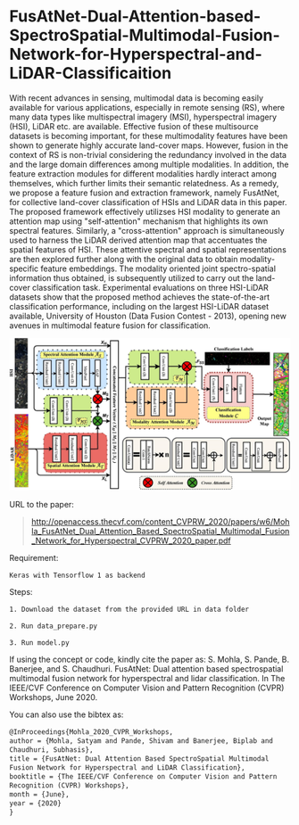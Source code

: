 # FusAtNet-Dual-Attention-based-SpectroSpatial-Multimodal-Fusion-Network-for-Hyperspectral-and-LiDAR-Classificaition
With recent advances in sensing, multimodal data is becoming easily available for various applications, especially in remote sensing (RS), where many data types like multispectral imagery (MSI), hyperspectral imagery (HSI), LiDAR etc. are available. Effective fusion of these multisource datasets is becoming important, for these multimodality features have been shown to generate highly accurate land-cover maps. However, fusion in the context of RS is non-trivial considering the redundancy involved in the data and the large domain differences among multiple modalities. In addition, the feature extraction modules for different modalities hardly interact among themselves, which further limits their semantic relatedness. As a remedy, we propose a feature fusion and extraction framework, namely FusAtNet, for collective land-cover classification of HSIs and LiDAR data in this paper. The proposed framework effectively utilizses HSI modality to generate an attention map using "self-attention" mechanism that highlights its own spectral features. Similarly, a "cross-attention" approach is simultaneously used to harness the LiDAR derived attention map that accentuates the spatial features of HSI. These attentive spectral and spatial representations are then explored further along with the original data to obtain modality-specific feature embeddings. The modality oriented joint spectro-spatial information thus obtained, is subsequently utilized to carry out the land-cover classification task. Experimental evaluations on three HSI-LiDAR datasets show that the proposed method achieves the state-of-the-art classification performance, including on the largest HSI-LiDAR dataset available, University of Houston (Data Fusion Contest - 2013), opening new avenues in multimodal feature fusion for classification.

![alt text](images/FAN.png)

URL to the paper: 
>http://openaccess.thecvf.com/content_CVPRW_2020/papers/w6/Mohla_FusAtNet_Dual_Attention_Based_SpectroSpatial_Multimodal_Fusion_Network_for_Hyperspectral_CVPRW_2020_paper.pdf

Requirement:

```
Keras with Tensorflow 1 as backend
```
Steps:

```
1. Download the dataset from the provided URL in data folder
```
```
2. Run data_prepare.py
```
```
3. Run model.py
```

If using the concept or code, kindly cite the paper as: S. Mohla, S. Pande, B. Banerjee, and S. Chaudhuri. FusAtNet: Dual attention based spectrospatial multimodal fusion  network for hyperspectral and lidar classification. In The IEEE/CVF Conference on Computer Vision and Pattern Recognition (CVPR) Workshops, June 2020.

You can also use the bibtex as:
```
@InProceedings{Mohla_2020_CVPR_Workshops,
author = {Mohla, Satyam and Pande, Shivam and Banerjee, Biplab and Chaudhuri, Subhasis},
title = {FusAtNet: Dual Attention Based SpectroSpatial Multimodal Fusion Network for Hyperspectral and LiDAR Classification},
booktitle = {The IEEE/CVF Conference on Computer Vision and Pattern Recognition (CVPR) Workshops},
month = {June},
year = {2020}
} 
```
